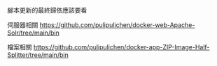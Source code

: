 腳本更新的最終歸依應該要看

伺服器相關
https://github.com/pulipulichen/docker-web-Apache-Solr/tree/main/bin

檔案相關
https://github.com/pulipulichen/docker-app-ZIP-Image-Half-Splitter/tree/main/bin
